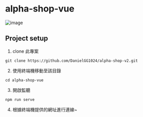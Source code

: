 # alpha-shop-vue
![image]()
## Project setup
1. clone 此專案
```
git clone https://github.com/DanielGG1024/alpha-shop-v2.git
```
2. 使用終端機移動至該目錄
```
cd alpha-shop-vue
```
3. 開啟監聽
```
npm run serve
```
4. 根據終端機提供的網址進行連線~
